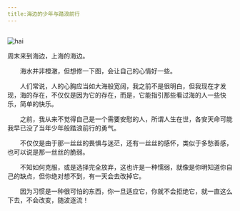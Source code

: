 ```yaml
---
title:海边的少年与踏浪前行
---
```


## <center></center>

<img :src="$withBase('/hai.jpg')" alt="hai">
<br>

周末来到海边，上海的海边。

    海水并非橙澈，但想修一下图，会让自己的心情好一些。

    人们常说，人的心胸应当如大海般宽阔，我之前不是很明白，但我现在才发现，海的存在，不仅仅是因为它的存在，而是，它能指引那些看过海的人一些快乐，简单的快乐。

    之前，我从来不觉得自己是一个需要安慰的人，所谓人生在世，各安天命可能我早已没了当年少年般踏浪前行的勇气。

    不仅仅是由于那一丝丝的畏惧与迷茫，还有一丝丝的感怀，类似于多愁善感，也可以说是那一丝丝的脆弱。

    不知如何克服，或是选择完全放弃，这也许是一种懦弱，就像是你明知道你自己的缺点，但你绝对想不到，有一天会去改掉它。

    因为习惯是一种很可怕的东西，你一旦适应它，你就不会拒绝它，就一直这么下去，不会改变，随波逐流！